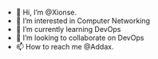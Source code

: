 - 👋 Hi, I’m @Xionse.
- 👀 I’m interested in Computer Networking
- 🌱 I’m currently learning DevOps
- 💞️ I’m looking to collaborate on DevOps
- 📫 How to reach me @Addax. 

<!---
Xionse/Xionse is a ✨ special ✨ repository because its `README.md` (this file) appears on your GitHub profile.
You can click the Preview link to take a look at your changes.
--->
